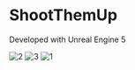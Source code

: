 # ShootThemUp

Developed with Unreal Engine 5

![2](https://github.com/lie-mander/ShootThemUp/assets/43217088/1c7da6e3-62c4-4c79-9fad-367e18ae7240)
![3](https://github.com/lie-mander/ShootThemUp/assets/43217088/13885b73-3fac-4566-8cc5-b373c1abbbd7)
![1](https://github.com/lie-mander/ShootThemUp/assets/43217088/b84fedce-d857-4b1a-9154-86111e75cfbf)
